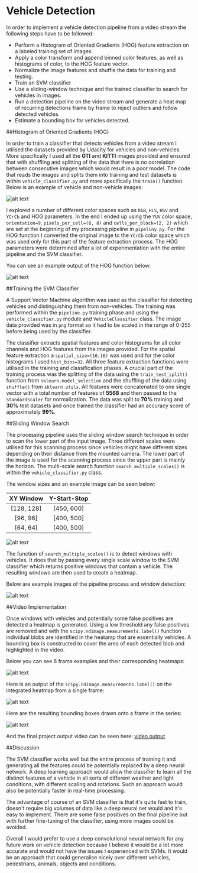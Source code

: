 # Vehicle Detection

In order to implement a vehicle detection pipeline from a video stream the following steps have to be followed:

* Perform a Histogram of Oriented Gradients (HOG) feature extraction on a labeled training set of images.
* Apply a color transform and append binned color features, as well as histograms of color, to the HOG feature vector. 
* Normalize the image features and shuffle the data for training and testing.
* Train an SVM classifier
* Use a sliding-window technique and the trained classifier to search for vehicles in images.
* Run a detection pipeline on the video stream and generate a heat map of recurring detections frame by frame to reject outliers and follow detected vehicles.
* Estimate a bounding box for vehicles detected.

[//]: # (Image References)
[image1]: ./output_images/vehicle_not_vehicle.png
[image2]: ./output_images/HOG_example.png
[image3]: ./output_images/sliding_windows.png
[image4]: ./output_images/sliding_window.png
[image5]: ./output_images/bboxes_and_heat.png
[image6]: ./output_images/labels_map.png
[image7]: ./output_images/output_bboxes.png
[video1]: ./project_output.mp4

##Histogram of Oriented Gradients (HOG)

In order to train a classifier that detects vehicles from a video stream I utilised the datasets provided by Udacity for vehicles and non-vehicles. More specifically I used all the **GTI** and **KITTI** images provided and ensured that with shuffling and splitting of the data that there is no correlation between consecutive images which would result in a poor model. The code that reads the images and splits them into training and test datasets is within `vehicle_classifier.py` and more specifically the `train()` function. Below is an example of vehicle and non-vehicle images:

![alt text][image1]

I explored a number of different color spaces such as `RGB`, `HLS`, `HSV` and `YCrCb` and HOG parameters. In the end I ended up using the `YUV` color space, `orientation=9`, `pixels_per_cell=(8, 8)` and `cells_per_block=(2, 2)` which are set at the beginning of my processing pipeline in `pipeliny.py`. For the HOG function I converted the original image to the `YCrCb` color space which was used only for this part of the feature extraction process. The HOG parameters were determined after a lot of experimentation with the entire pipeline and the SVM classifier.

You can see an example output of the HOG function below:

![alt text][image2]

##Training the SVM Classifier

A Support Vector Machine algorithm was used as the classifier for detecting vehicles and distinguishing them from non-vehicles. The training was performed within the `pipeline.py` training phase and using the `vehicle_classifier.py` module and `VehicleClassifier` class. The image data provided was in `png` format so it had to be scaled in the range of 0-255 before being used by the classifier. 

The classifier extracts spatial features and color histograms for all color channels and HOG features from the images provided. For the spatial feature extraction a `spatial_size=(16,16)` was used and for the color histograms I used `hist_bins=32`. All three feature extraction functions were utilised in the training and classification phases. A crucial part of the training process was the splitting of the data using the `train_test_split()` function from `sklearn.model_selection` and the shuffling of the data using `shuffle()` from `sklearn.utils`. All features were concatenated to one single vector with a total number of features of **5568** and then passed to the `StandardScaler` for normalization. The data was split to **70%** training and **30%** test datasets and once trained the classifier had an accuracy score of approximately **99%**. 

##Sliding Window Search

The processing pipeline uses the sliding window search technique in order to scan the lower part of the input image. Three different scales were utilised for this scanning process since vehicles might have different sizes depending on their distance from the mounted camera. The lower part of the image is used for the scanning process since the upper part is mainly the horizon. The multi-scale search function `search_multiple_scales()` is within the `vehicle_classifier.py` class.

The window sizes and an example image can be seen below:

| XY Window  | Y-Start-Stop  | 
|:----------:|:-------------:| 
| [128, 128] | [450, 600]    | 
| [96, 96]   | [400, 500]    |
| [64, 64]   | [400, 500]    |

![alt text][image3]

The function of `search_multiple_scales()` is to detect windows with vehicles. It does that by passing every single scale window to the SVM classifier which returns positive windows that contain a vehicle. The resulting windows are then used to create a heatmap. 

Below are example images of the pipeline process and window detection:

![alt text][image4]

##Video Implementation

Once windows with vehicles and potentially some false positives are detected a heatmap is generated. Using a low threshold any false positives are removed and with the `scipy.ndimage.measurements.label()` function individual blobs are identified in the heatamp that are essentially vehicles. A bounding box is constructed to cover the area of each detected blob and highlighted in the video. 

Below you can see 6 frame examples and their corresponding heatmaps:

![alt text][image5]

Here is an output of the `scipy.ndimage.measurements.label()` on the integrated heatmap from a single frame:

![alt text][image6]

Here are the resulting bounding boxes drawn onto a frame in the series:

![alt text][image7]

And the final project output video can be seen here: [video output][video1]

##Discussion

The SVM classifier works well but the entire process of training it and generating all the features could be potentially replaced by a deep neural network. A deep learning approach would allow the classifier to learn all the distinct features of a vehicle in all sorts of different weather and light conditions, with different scaling and rotations. Such an approach would also be potentially faster in real-time processing. 

The advantage of course of an SVM classifier is that it's quite fast to train, doesn't require big volumes of data like a deep neural net would and it's easy to implement. There are some false positives on the final pipeline but with further fine-tuning of the classifier, using more images could be avoided.

Overall I would prefer to use a deep convolutional neural network for any future work on vehicle detection because I believe it would be a lot more accurate and would not have the issues I experienced with SVMs. It would be an approach that could generalise nicely over different vehicles, pedestrians, animals, objects and conditions.